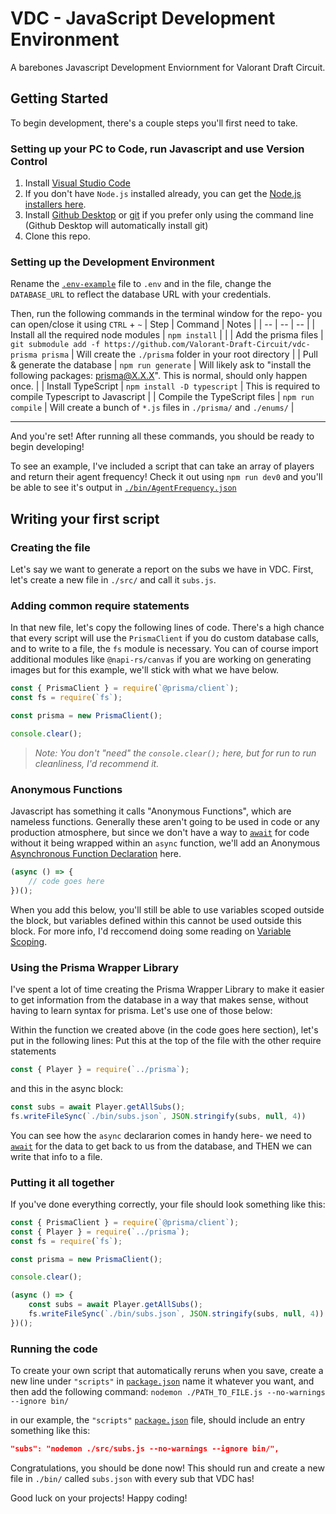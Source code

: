 # VDC - JavaScript Development Environment
A barebones Javascript Development Enviornment for Valorant Draft Circuit.

## Getting Started
To begin development, there's a couple steps you'll first need to take.

### Setting up your PC to Code, run Javascript and use Version Control
1. Install [Visual Studio Code](https://code.visualstudio.com/download)
2. If you don't have `Node.js` installed already, you can get the [Node.js installers here](https://nodejs.org/en/download).
3. Install [Github Desktop](https://desktop.github.com/) or [git](https://git-scm.com/book/en/v2/Getting-Started-Installing-Git) if you prefer only using the command line (Github Desktop will automatically install git)
4. Clone this repo.

### Setting up the Development Environment
Rename the [`.env-example`](./.env-example) file to `.env` and in the file, change the `DATABASE_URL` to reflect the database URL with your credentials.

Then, run the following commands in the terminal window for the repo- you can open/close it using `CTRL` + `~`
| Step | Command | Notes |
| -- | -- | -- |
| Install all the required node modules | `npm install` |  |
| Add the prisma files | `git submodule add -f https://github.com/Valorant-Draft-Circuit/vdc-prisma prisma` | Will create the `./prisma` folder in your root directory |
| Pull & generate the database | `npm run generate` | Will likely ask to "install the following packages: prisma@X.X.X". This is normal, should only happen once. |
| Install TypeScript | `npm install -D typescript` | This is required to compile Typescript to Javascript |
| Compile the TypeScript files | `npm run compile` | Will create a bunch of `*.js` files in `./prisma/` and `./enums/` |

---

And you're set! After running all these commands, you should be ready to begin developing!

To see an example, I've included a script that can take an array of players and return their agent frequency! Check it out using `npm run dev0` and you'll be able to see it's output in [`./bin/AgentFrequency.json`](./bin/agentFrequency.json)

## Writing your first script
### Creating the file
Let's say we want to generate a report on the subs we have in VDC. First, let's create a new file in `./src/` and call it `subs.js`.

### Adding  common require statements
In that new file, let's copy the following lines of code. There's a high chance that every script will use the `PrismaClient` if you do custom database calls, and to write to a file, the `fs` module is necessary. You can of course import additional modules like `@napi-rs/canvas` if you are working on generating images but for this example, we'll stick with what we have below.

```js
const { PrismaClient } = require(`@prisma/client`);
const fs = require(`fs`);

const prisma = new PrismaClient();

console.clear();
```
> *Note: You don't "need" the `console.clear();` here, but for run to run cleanliness, I'd recommend it.*


### Anonymous Functions
Javascript has something it calls "Anonymous Functions", which are nameless functions. Generally these aren't going to be used in code or any production atmosphere, but since we don't have a way to [`await`](https://developer.mozilla.org/en-US/docs/Web/JavaScript/Reference/Operators/await) for code without it being wrapped within an `async` function, we'll add an Anonymous [Asynchronous Function Declaration](https://developer.mozilla.org/en-US/docs/Web/JavaScript/Reference/Statements/async_function) here.

```js
(async () => {
    // code goes here
})();
```
When you add this below, you'll still be able to use variables scoped outside the block, but variables defined within this cannot be used outside this block. For more info, I'd reccomend doing some reading on [Variable Scoping](https://www.w3schools.com/js/js_scope.asp).

### Using the Prisma Wrapper Library
I've spent a lot of time creating the Prisma Wrapper Library to make it easier to get information from the database in a way that makes sense, without having to learn syntax for prisma. Let's use one of those below:

Within the function we created above (in the code goes here section), let's put in the following lines:
Put this at the top of the file with the other require statements
```js
const { Player } = require(`../prisma`);
```
and this in the async block:
```js
const subs = await Player.getAllSubs();
fs.writeFileSync(`./bin/subs.json`, JSON.stringify(subs, null, 4))
```
You can see how the `async` declararion comes in handy here- we need to [`await`](https://developer.mozilla.org/en-US/docs/Web/JavaScript/Reference/Operators/await) for the data to get back to us from the database, and THEN we can write that info to a file.


### Putting it all together
If you've done everything correctly, your file should look something like this:
```js
const { PrismaClient } = require(`@prisma/client`);
const { Player } = require(`../prisma`);
const fs = require(`fs`);

const prisma = new PrismaClient();

console.clear();

(async () => {
    const subs = await Player.getAllSubs();
    fs.writeFileSync(`./bin/subs.json`, JSON.stringify(subs, null, 4))
})();
```

### Running the code
To create your own script that automatically reruns when you save, create a new line under `"scripts"` in [`package.json`](./package.json) name it whatever you want, and then add the following command: `nodemon ./PATH_TO_FILE.js --no-warnings --ignore bin/`

in our example, the `"scripts"` [`package.json`](./package.json) file, should include an entry something like this:
```json
"subs": "nodemon ./src/subs.js --no-warnings --ignore bin/",
```

Congratulations, you should be done now! This should run and create a new file in `./bin/` called `subs.json` with every sub that VDC has!

Good luck on your projects! Happy coding!
